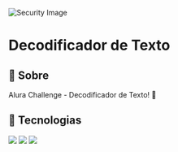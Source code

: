 
![Security Image](https://cdn.pixabay.com/photo/2016/02/15/23/40/security-1202344_1280.png)

<h1>Decodificador de Texto </h1>

<h2>🔖 Sobre</h2>
<p> Alura Challenge - Decodificador de Texto! 🚀</p>

## 🚀 Tecnologias
<div>
  <img src="https://img.shields.io/badge/HTML-239120?style=for-the-badge&logo=html5&logoColor=white">
  <img src="https://img.shields.io/badge/CSS-239120?&style=for-the-badge&logo=css3&logoColor=white">
  <img src="https://img.shields.io/badge/JavaScript-F7DF1E?style=for-the-badge&logo=javascript&logoColor=black">
</div>